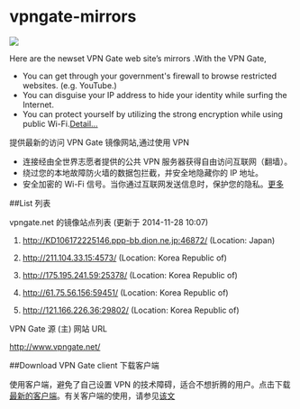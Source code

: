 vpngate-mirrors
===============

![](http://i1288.photobucket.com/albums/b484/waylau/vpn-top_zps08e8f3c2.jpg)

Here are the newset VPN Gate web site’s mirrors .With the VPN Gate,

* You can get through your government's firewall to browse restricted websites. (e.g. YouTube.)
* You can disguise your IP address to hide your identity while surfing the Internet.
* You can protect yourself by utilizing the strong encryption while using public Wi-Fi.[Detail...](http://www.waylau.com/about-vpngate/)

提供最新的访问 VPN Gate 镜像网站,通过使用 VPN 

* 连接经由全世界志愿者提供的公共 VPN 服务器获得自由访问互联网（翻墙）。
* 绕过您的本地故障防火墙的数据包拦截，并安全地隐藏你的 IP 地址。
* 安全加密的 Wi-Fi 信号。当你通过互联网发送信息时，保护您的隐私。[更多](http://www.waylau.com/about-vpngate/)

##List 列表

vpngate.net 的镜像站点列表 (更新于 2014-11-28 10:07)
 
1. http://KD106172225146.ppp-bb.dion.ne.jp:46872/
   (Location: Japan)
 
2. http://211.104.33.15:4573/
   (Location: Korea Republic of)
 
3. http://175.195.241.59:25378/
   (Location: Korea Republic of)
 
4. http://61.75.56.156:59451/
   (Location: Korea Republic of)
 
5. http://121.166.226.36:29802/
   (Location: Korea Republic of)
 
 
VPN Gate 源 (主) 网站 URL

http://www.vpngate.net/

##Download VPN Gate client 下载客户端

使用客户端，避免了自己设置 VPN 的技术障碍，适合不想折腾的用户。点击下载[最新的客户端](http://pan.baidu.com/s/1o6Bhtk2)。有关客户端的使用，请参见[该文](http://www.waylau.com/about-vpngate/)
